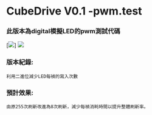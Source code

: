 # CubeDrive V0.1 -pwm.test
### **此版本為digital模擬LED的pwm測試代碼**
[![](https://img.shields.io/badge/CubeDrive0.1.pt.ino-Debug-blue)]
[![](https://img.shields.io/badge/CubeDrive0.1.pt.ino-Debug-red)](https://github.com/samjocker/Magic_wondXLED_tube/blob/main/RGBLED-Cube%208%C2%B3/CubeDrive0.1.pt.ino)

### 版本紀錄:
    利用二進位減少LED每禎的寫入次數
### 預計效果:
    由原255次刷新改進為8次刷新，減少每禎消耗時間以提升整體刷新率。
